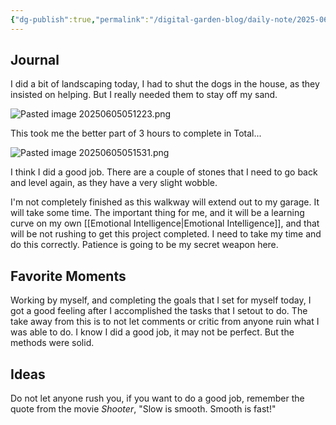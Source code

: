 ```yaml
---
{"dg-publish":true,"permalink":"/digital-garden-blog/daily-note/2025-06-05/","tags":["#dailynote"]}
---
```


## Journal

I did a bit of landscaping today, I had to shut the dogs in the house, as they insisted on helping. But I really needed them to stay off my sand.

![Pasted image 20250605051223.png](/img/user/_attachments/Pasted%20image%2020250605051223.png)

This took me the better part of 3 hours to complete in Total...

![Pasted image 20250605051531.png](/img/user/_attachments/Pasted%20image%2020250605051531.png)

I think I did a good job. There are a couple of stones that I need to go back and level again, as they have a very slight wobble.

I'm not completely finished as this walkway will extend out to my garage. It will take some time. The important thing for me, and it will be a learning curve on my own [[Emotional Intelligence\|Emotional Intelligence]], and that will be not rushing to get this project completed. I need to take my time and do this correctly. Patience is going to be my secret weapon here.  
## Favorite Moments

Working by myself, and completing the goals that I set for myself today, I got a good feeling after I accomplished the tasks that I setout to do. The take away from this is to not let comments or critic from anyone ruin what I was able to do. I know I did a good job, it may not be perfect. But the methods were solid.
## Ideas

Do not let anyone rush you, if you want to do a good job, remember the quote from the movie *Shooter*, "Slow is smooth. Smooth is fast!"

